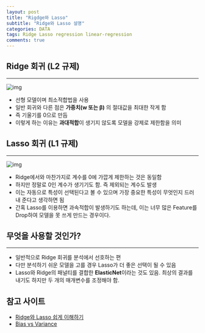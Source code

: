 ```yaml
---  
layout: post  
title: "Rigdge와 Lasso"
subtitle: "Ridge와 Lasso 설명"  
categories: DATA
tags: Ridge Lasso regression linear-regression
comments: true  
---  
```



## Ridge 회귀 (L2 규제)
---

![img](https://sangminje.github.io/assets/img/ridge_lasso/img1.PNG)


 - 선형 모델이며 최소적합법을 사용
 - 일반 회귀와 다른 점은 **가중치(w 또는 β)** 의 절대값을 최대한 작게 함
 - 즉 기울기를 0으로 만듬
 - 이렇게 하는 이유는 **과대적합**이 생기지 않도록 모델을 강제로 제한함을 의미



## Lasso 회귀 (L1 규제)
---

![img](https://sangminje.github.io/assets/img/ridge_lasso/img2.PNG)

- Ridge에서와 마찬가지로 계수를 0에 가깝게 제한하는 것은 동일함
- 하지만 정말로 0인 계수가 생기기도 함. 즉 제외되는 계수도 발생
- 이는 자동으로 특성이 선택된다고 볼 수 있으며 가장 중요한 특성이 무엇인지 드러내 준다고 생각하면 됨
- 간혹 Lasso를 이용하면 과속적합이 발생하기도 하는데, 이는 너무 많은 Feature를 Drop하여 모델을 못 쓰게 만드는 경우이다.


## 무엇을 사용할 것인가?
---

- 일반적으로 Ridge 회귀를 분석에서 선호하는 편
- 다만 분석하기 쉬운 모델을 고를 경우 Lasso가 더 좋은 선택이 될 수 있음
- Lasso와 Ridge의 패널티를 결합한 **ElasticNet**이라는 것도 있음. 최상의 결과를 내기도 하지만 두 개의 매개변수를 조정해야 함.

## 참고 사이트
- [Ridge와 Lasso 쉽게 이해하기](https://rk1993.tistory.com/entry/Ridge-regression%EC%99%80-Lasso-regression-%EC%89%BD%EA%B2%8C-%EC%9D%B4%ED%95%B4%ED%95%98%EA%B8%B0)
- [Bias vs Variance](https://modulabs-biomedical.github.io/Bias_vs_Variance)